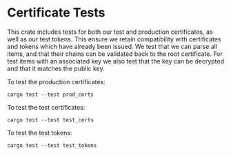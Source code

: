 # Certificate Tests

This crate includes tests for both our test and production certificates, as well as our test tokens.
This ensure we retain compatibility with certificates and tokens which have already been issued.
We test that we can parse all items, and that their chains can be validated back to the root certificate.
For test items with an associated key we also test that the key can be decrypted and that it matches the public key.

To test the production certificates:

    cargo test --test prod_certs

To test the test certificates:

    cargo test --test test_certs

To test the test tokens:

    cargo test --test test_tokens
